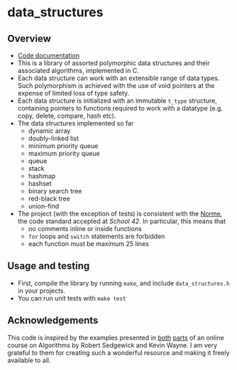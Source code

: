 # data_structures

## Overview

* [Code documentation](https://almayor.github.io/data_structures/)
* This is a library of assorted polymorphic data structures and their associated algorithms, implemented in C.
* Each data structure can work with an extensible range of data types. Such polymorphism is achieved with the use of void pointers at the expense of limited loss of type safety.
* Each data structure is initialized with an immutable `t_type` structure, containing pointers to functions required to work with a datatype (e.g. copy, delete, compare, hash etc).
* The data structures implemented so far
	* dynamic array
	* doubly-linked list
	* minimum priority queue
	* maximum priority queue
	* queue
	* stack
	* hashmap
	* hashset
	* binary search tree
	* red-black tree
	* union-find
* The project (with the exception of tests) is consistent with the [Norme](docs/norme.en.pdf), the code standard accepted at *School 42*. In particular, this means that
	* no comments inline or inside functions
	* `for` loops and `switch` statements are forbidden
	* each function must be maximum 25 lines

## Usage and testing

* First, compile the library by running `make`, and include `data_structures.h` in your projects.
* You can run unit tests with `make test`

## Acknowledgements

This code is inspired by the examples presented in [both](https://www.coursera.org/learn/algorithms-part1) [parts](https://www.coursera.org/learn/algorithms-part2) of an online course on Algorithms by Robert Sedgewick and Kevin Wayne. I am very grateful to them for creating such a wonderful resource and making it freely available to all.